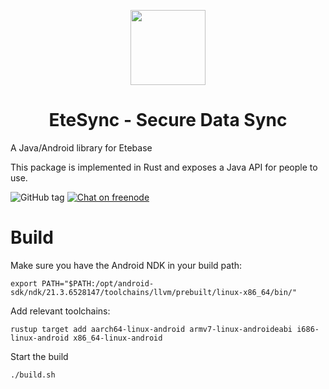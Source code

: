 <p align="center">
  <img width="120" src="https://github.com/etesync/etesync-web/blob/master/src/images/logo.svg" />
  <h1 align="center">EteSync - Secure Data Sync</h1>
</p>

A Java/Android library for Etebase

This package is implemented in Rust and exposes a Java API for people to use.

![GitHub tag](https://img.shields.io/github/tag/etesync/etesync-java.svg)
[![Chat on freenode](https://img.shields.io/badge/irc.freenode.net-%23EteSync-blue.svg)](https://webchat.freenode.net/?channels=#etesync)

# Build

Make sure you have the Android NDK in your build path:

```
export PATH="$PATH:/opt/android-sdk/ndk/21.3.6528147/toolchains/llvm/prebuilt/linux-x86_64/bin/"
```

Add relevant toolchains:

```
rustup target add aarch64-linux-android armv7-linux-androideabi i686-linux-android x86_64-linux-android
```

Start the build

```
./build.sh
```
